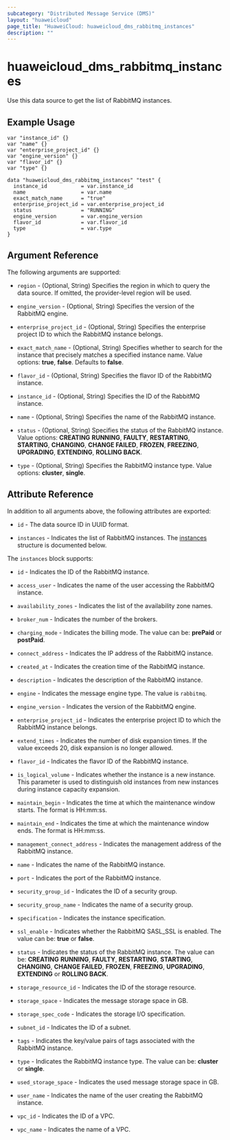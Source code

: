 ```yaml
---
subcategory: "Distributed Message Service (DMS)"
layout: "huaweicloud"
page_title: "HuaweiCloud: huaweicloud_dms_rabbitmq_instances"
description: ""
---
```


# huaweicloud_dms_rabbitmq_instances

Use this data source to get the list of RabbitMQ instances.

## Example Usage

```hcl
var "instance_id" {}
var "name" {}
var "enterprise_project_id" {}
var "engine_version" {}
var "flavor_id" {}
var "type" {}

data "huaweicloud_dms_rabbitmq_instances" "test" {
  instance_id           = var.instance_id
  name                  = var.name
  exact_match_name      = "true" 
  enterprise_project_id = var.enterprise_project_id
  status                = "RUNNING" 
  engine_version        = var.engine_version
  flavor_id             = var.flavor_id
  type                  = var.type
}
```

## Argument Reference

The following arguments are supported:

* `region` - (Optional, String) Specifies the region in which to query the data source.
  If omitted, the provider-level region will be used.

* `engine_version` - (Optional, String) Specifies the version of the RabbitMQ engine.

* `enterprise_project_id` - (Optional, String) Specifies the enterprise project ID to which the RabbitMQ instance belongs.

* `exact_match_name` - (Optional, String) Specifies whether to search for the instance that precisely matches
  a specified instance name. Value options: **true**, **false**. Defaults to **false**.

* `flavor_id` - (Optional, String) Specifies the flavor ID of the RabbitMQ instance.

* `instance_id` - (Optional, String) Specifies the ID of the RabbitMQ instance.

* `name` - (Optional, String) Specifies the name of the RabbitMQ instance.

* `status` - (Optional, String) Specifies the status of the RabbitMQ instance. Value options: **CREATING** **RUNNING**,
  **FAULTY**,  **RESTARTING**, **STARTING**, **CHANGING**, **CHANGE FAILED**, **FROZEN**, **FREEZING**, **UPGRADING**,
  **EXTENDING**, **ROLLING BACK**.

* `type` - (Optional, String) Specifies the RabbitMQ instance type. Value options: **cluster**, **single**.

## Attribute Reference

In addition to all arguments above, the following attributes are exported:

* `id` - The data source ID in UUID format.

* `instances` - Indicates the list of RabbitMQ instances.
The [instances](#DMS_rabbitmq_instances) structure is documented below.

<a name="DMS_rabbitmq_instances"></a>
The `instances` block supports:

* `id` - Indicates the ID of the RabbitMQ instance.

* `access_user` - Indicates the name of the user accessing the RabbitMQ instance.

* `availability_zones` - Indicates the list of the availability zone names.

* `broker_num` - Indicates the number of the brokers.

* `charging_mode` - Indicates the billing mode. The value can be: **prePaid** or **postPaid**.

* `connect_address` - Indicates the IP address of the RabbitMQ instance.

* `created_at` - Indicates the creation time of the RabbitMQ instance.

* `description` - Indicates the description of the RabbitMQ instance.

* `engine` - Indicates the message engine type. The value is `rabbitmq`.

* `engine_version` - Indicates the version of the RabbitMQ engine.

* `enterprise_project_id` - Indicates the enterprise project ID to which the RabbitMQ instance belongs.

* `extend_times` - Indicates the number of disk expansion times. If the value exceeds 20, disk expansion is
  no longer allowed.

* `flavor_id` - Indicates the flavor ID of the RabbitMQ instance.

* `is_logical_volume` - Indicates whether the instance is a new instance. This parameter is used to
  distinguish old instances from new instances during instance capacity expansion.

* `maintain_begin` - Indicates the time at which the maintenance window starts. The format is HH:mm:ss.

* `maintain_end` - Indicates the time at which the maintenance window ends. The format is HH:mm:ss.

* `management_connect_address` - Indicates the management address of the RabbitMQ instance.

* `name` - Indicates the name of the RabbitMQ instance.

* `port` - Indicates the port of the RabbitMQ instance.

* `security_group_id` - Indicates the ID of a security group.

* `security_group_name` - Indicates the name of a security group.

* `specification` - Indicates the instance specification.

* `ssl_enable` - Indicates whether the RabbitMQ SASL_SSL is enabled. The value can be: **true** or **false**.

* `status` - Indicates the status of the RabbitMQ instance. The value can be: **CREATING** **RUNNING**, **FAULTY**,
  **RESTARTING**, **STARTING**, **CHANGING**, **CHANGE FAILED**, **FROZEN**, **FREEZING**, **UPGRADING**, **EXTENDING**
  or **ROLLING BACK**.

* `storage_resource_id` - Indicates the ID of the storage resource.

* `storage_space` - Indicates the message storage space in GB.

* `storage_spec_code` - Indicates the storage I/O specification.

* `subnet_id` - Indicates the ID of a subnet.

* `tags` - Indicates the key/value pairs of tags associated with the RabbitMQ instance.

* `type` - Indicates the RabbitMQ instance type. The value can be: **cluster** or **single**.

* `used_storage_space` - Indicates the used message storage space in GB.

* `user_name` - Indicates the name of the user creating the RabbitMQ instance.

* `vpc_id` - Indicates the ID of a VPC.

* `vpc_name` - Indicates the name of a VPC.
